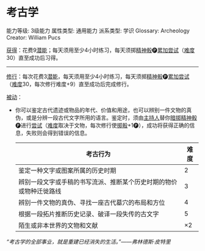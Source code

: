 # 考古学

能力等级: 3级能力
属性类型: 通用能力
派系类型: 学识
Glossary: Archeology
Creator: William Pucs

<aside>

[获得](https://www.notion.so/1b3d619a067b8027ba38e2c1caf9d84b?pvs=21)：花费9[潜能](https://www.notion.so/1b3d619a067b80c2bdb4c721adc30021?pvs=21)；每天须用至少4小时练习，每天须掷[精神骰](https://www.notion.so/1b3d619a067b80a8a9ffef3e0057db9d?pvs=21)🅟[累加尝试](https://www.notion.so/1b3d619a067b803aa44aee27ccd6ce77?pvs=21)（[难度](https://www.notion.so/1b3d619a067b80fbbc95dc0c033f5e3c?pvs=21)30）直至成功后习得。

---

[修行](https://www.notion.so/1b3d619a067b8027a1ece32be2309cd4?pvs=21)：每次花费3[潜能](https://www.notion.so/1b3d619a067b80c2bdb4c721adc30021?pvs=21)，每天须用至少4小时练习，每天须掷[精神骰](https://www.notion.so/1b3d619a067b80a8a9ffef3e0057db9d?pvs=21)🅟[累加尝试](https://www.notion.so/1b3d619a067b803aa44aee27ccd6ce77?pvs=21)（[难度](https://www.notion.so/1b3d619a067b80fbbc95dc0c033f5e3c?pvs=21)30，每次修行难度+9）直至成功后完成修行。

</aside>

<aside>

[被动](https://www.notion.so/1b3d619a067b8041a000ebc294fff708?pvs=21)：

- 你可以鉴定古代遗迹或物品的年代、价值和用途，也可以辨别一件文物的真伪，或是分辨一段古代文字所用的语言。鉴定时，须由[主持人](https://www.notion.so/1b3d619a067b80c9ad40cd30502c5e9f?pvs=21)替你[暗掷](https://www.notion.so/1b3d619a067b806e9bd2d8880bfa8515?pvs=21)[精神骰](https://www.notion.so/1b3d619a067b80a8a9ffef3e0057db9d?pvs=21)🅟进行[尝试](https://www.notion.so/1b3d619a067b8009aad4e7ce70111ce4?pvs=21)（[难度](https://www.notion.so/1b3d619a067b80fbbc95dc0c033f5e3c?pvs=21)取决于文物，每次修行使[掷骰](https://www.notion.so/1b3d619a067b80f89c53e38483e535c4?pvs=21)+1🅟），成功将获得正确的信息，失败则会得到错误的信息。
    
    
    | 考古行为 | 难度 |
    | --- | --- |
    | 鉴定一种文字或图案所属的历史时期 | 2 |
    | 辨别一段文字或手稿的书写流派、推断某个历史时期的物价或物种迁徙路线 | 3 |
    | 辨别一件文物的真伪、寻找一座古代墓穴的布局和方位 | 4 |
    | 根据一段拓片推断历史记录、破译一段失传的古文字 | 5 |
    | 陌生或非本世界的文物和文献 | ×2 |
</aside>

*“考古学的全部事业，就是重建已经消失的生活。”——弗林德斯·皮特里*